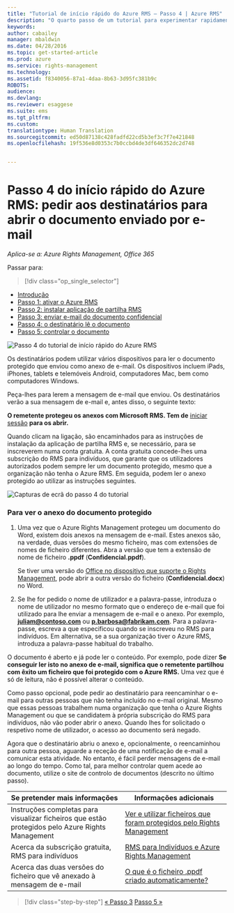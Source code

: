 ```yaml
---
title: "Tutorial de início rápido do Azure RMS – Passo 4 | Azure RMS"
description: "O quarto passo de um tutorial para experimentar rapidamente o Microsoft Azure Rights Management na sua organização com apenas 5 passos que devem demorar menos de 15 minutos."
keywords: 
author: cabailey
manager: mbaldwin
ms.date: 04/28/2016
ms.topic: get-started-article
ms.prod: azure
ms.service: rights-management
ms.technology: 
ms.assetid: f8340056-87a1-4daa-8b63-3d95fc381b9c
ROBOTS: 
audience: 
ms.devlang: 
ms.reviewer: esaggese
ms.suite: ems
ms.tgt_pltfrm: 
ms.custom: 
translationtype: Human Translation
ms.sourcegitcommit: ed50d87138c428fadfd22cd5b3ef3c7f7e421848
ms.openlocfilehash: 19f536e8d0353c7b0ccbd4de3df646352dc2d748


---
```



# Passo 4 do início rápido do Azure RMS: pedir aos destinatários para abrir o documento enviado por e-mail

*Aplica-se a: Azure Rights Management, Office 365*


Passar para: 
> [!div class="op_single_selector"]
- [Introdução](quick-start-tutorial.md)
- [Passo 1: ativar o Azure RMS](tutorial-step1.md)
- [Passo 2: instalar aplicação de partilha RMS](tutorial-step2.md)
- [Passo 3: enviar e-mail do documento confidencial](tutorial-step3.md)
- [Passo 4: o destinatário lê o documento](tutorial-step4.md)
- [Passo 5: controlar o documento](tutorial-step5.md)


![Passo 4 do tutorial de início rápido do Azure RMS](../media/AzRMS_QuickStartSteps4.PNG)

Os destinatários podem utilizar vários dispositivos para ler o documento protegido que enviou como anexo de e-mail. Os dispositivos incluem iPads, iPhones, tablets e telemóveis Android, computadores Mac, bem como computadores Windows.

Peça-lhes para lerem a mensagem de e-mail que enviou. Os destinatários verão a sua mensagem de e-mail e, antes disso, o seguinte texto:

**O remetente protegeu os anexos com Microsoft RMS. Tem de** [iniciar sessão](http://aka.ms/rms)
      **para os abrir.**

Quando clicam na ligação, são encaminhados para as instruções de instalação da aplicação de partilha RMS e, se necessário, para se inscreverem numa conta gratuita. A conta gratuita concede-lhes uma subscrição do RMS para indivíduos, que garante que os utilizadores autorizados podem sempre ler um documento protegido, mesmo que a organização não tenha o Azure RMS. Em seguida, podem ler o anexo protegido ao utilizar as instruções seguintes.

![Capturas de ecrã do passo 4 do tutorial](../media/AzRMS_Tutorial_4_Screenshots.png)

### Para ver o anexo do documento protegido

1.  Uma vez que o Azure Rights Management protegeu um documento do Word, existem dois anexos na mensagem de e-mail. Estes anexos são, na verdade, duas versões do mesmo ficheiro, mas com extensões de nomes de ficheiro diferentes. Abra a versão que tem a extensão de nome de ficheiro **.ppdf** (**Confidencial.ppdf**).

    Se tiver uma versão do [Office no dispositivo que suporte o Rights Management](https://technet.microsoft.com/library/dn655136.aspx), pode abrir a outra versão do ficheiro (**Confidencial.docx**) no Word.

2.  Se lhe for pedido o nome de utilizador e a palavra-passe, introduza o nome de utilizador no mesmo formato que o endereço de e-mail que foi utilizado para lhe enviar a mensagem de e-mail e o anexo. Por exemplo, **juliam@contoso.com** ou **p.barbosa@fabrikam.com**. Para a palavra-passe, escreva a que especificou quando se inscreveu no RMS para indivíduos. Em alternativa, se a sua organização tiver o Azure RMS, introduza a palavra-passe habitual do trabalho.

O documento é aberto e já pode ler o conteúdo. Por exemplo, pode dizer **Se conseguir ler isto no anexo de e-mail, significa que o remetente partilhou com êxito um ficheiro que foi protegido com o Azure RMS.** Uma vez que é só de leitura, não é possível alterar o conteúdo.

Como passo opcional, pode pedir ao destinatário para reencaminhar o e-mail para outras pessoas que não tenha incluído no e-mail original. Mesmo que essas pessoas trabalhem numa organização que tenha o Azure Rights Management ou que se candidatem à própria subscrição do RMS para indivíduos, não vão poder abrir o anexo. Quando lhes for solicitado o respetivo nome de utilizador, o acesso ao documento será negado.

Agora que o destinatário abriu o anexo e, opcionalmente, o reencaminhou para outra pessoa, aguarde a receção de uma notificação de e-mail a comunicar esta atividade. No entanto, é fácil perder mensagens de e-mail ao longo do tempo. Como tal, para melhor controlar quem acede ao documento, utilize o site de controlo de documentos (descrito no último passo).

|Se pretender mais informações|Informações adicionais|
|--------------------------------|--------------------------|
|Instruções completas para visualizar ficheiros que estão protegidos pelo Azure Rights Management|[Ver e utilizar ficheiros que foram protegidos pelo Rights Management](../rms-client/sharing-app-view-use-files.md)|
|Acerca da subscrição gratuita, RMS para indivíduos|[RMS para Indivíduos e Azure Rights Management](../understand-explore/rms-for-individuals.md)|
|Acerca das duas versões do ficheiro que vê anexado à mensagem de e-mail|[O que é o ficheiro .ppdf criado automaticamente?](../rms-client/sharing-app-dialog-box.md#what-s-the-ppdf-file-that-s-automatically-created-)|


>[!div class="step-by-step"]
[« Passo 3](tutorial-step3.md)
[Passo 5 »](tutorial-step5.md)


<!--HONumber=Jun16_HO4-->


